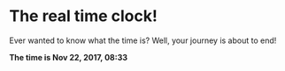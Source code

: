 # The real time clock!

Ever wanted to know what the time is? Well, your journey is about to end!

**The time is Nov 22, 2017, 08:33**